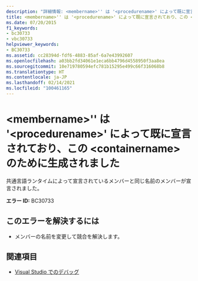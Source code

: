 ```yaml
---
description: "詳細情報: <membername>'' は '<procedurename>' によって既に宣言されており、この <containername> のために生成されました"
title: <membername>'' は '<procedurename>' によって既に宣言されており、この <containername> のために生成されました
ms.date: 07/20/2015
f1_keywords:
- bc30733
- vbc30733
helpviewer_keywords:
- BC30733
ms.assetid: cc28394d-fdf6-4883-85af-6a7e43992607
ms.openlocfilehash: a03bb2fd34061e1eca6bb4796d4558950f3aa8ea
ms.sourcegitcommit: 10e719780594efc781b15295e499c66f316068b8
ms.translationtype: HT
ms.contentlocale: ja-JP
ms.lasthandoff: 02/14/2021
ms.locfileid: "100461165"
---
```

# <a name="membername-is-already-declared-by-procedurename-which-was-generated-for-this-containername"></a>\<membername>'' は '\<procedurename>' によって既に宣言されており、この \<containername> のために生成されました

共通言語ランタイムによって宣言されているメンバーと同じ名前のメンバーが宣言されました。

**エラー ID:** BC30733

## <a name="to-correct-this-error"></a>このエラーを解決するには

- メンバーの名前を変更して競合を解決します。

## <a name="see-also"></a>関連項目

- [Visual Studio でのデバッグ](/visualstudio/debugger/debugger-feature-tour)
